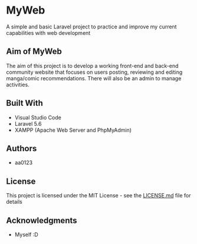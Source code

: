 # MyWeb

A simple and basic Laravel project to practice and improve my current capabilities with web development

## Aim of MyWeb

The aim of this project is to develop a working front-end and back-end community website that focuses on users posting, reviewing and editing manga/comic recommendations. There will also be an admin to manage activities.

## Built With

- Visual Studio Code
- Laravel 5.6
- XAMPP (Apache Web Server and PhpMyAdmin)

## Authors

- aa0123

## License

This project is licensed under the MIT License - see the [LICENSE.md](LICENSE.md) file for details

## Acknowledgments

* Myself :D
